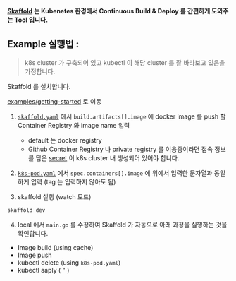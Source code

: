 **[Skaffold](https://skaffold.dev/docs/) 는 Kubenetes 환경에서 Continuous Build & Deploy 를 간편하게 도와주는 Tool 입니다.**

## Example 실행법 :

> k8s cluster 가 구축되어 있고 kubectl 이 해당 cluster 를 잘 바라보고 있음을 가정합니다.

Skaffold 를 설치합니다.

[examples/getting-started](./examples/getting-started) 로 이동

1. [`skaffold.yaml`](./examples/getting-started/skaffold.yaml) 에서 `build.artifacts[].image` 에 docker image 를 push 할 Container Registry 와 image name 입력
    - default 는 docker registry
    - Github Container Registry 나 private registry 를 이용중이라면 접속 정보를 담은 [secret](https://kubernetes.io/ko/docs/concepts/configuration/secret/) 이 k8s cluster 내 생성되어 있어야 합니다.

2. [`k8s-pod.yaml`](./examples/getting-started/k8s-pod.yaml) 에서 `spec.containers[].image` 에 위에서 입력한 문자열과 동일하게 입력 (tag 는 입력하지 않아도 됨)

3. skaffold 실행 (watch 모드) 
 ```bash
skaffold dev
```

4. local 에서 `main.go` 를 수정하여 Skaffold 가 자동으로 아래 과정을 실행하는 것을 확인합니다. 
  - Image build (using cache)
  - Image push
  - kubectl delete (using `k8s-pod.yaml`)
  - kubectl aaply ( " )

